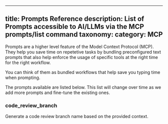 
---
title: Prompts Reference
description: List of Prompts accessible to AI/LLMs via the MCP prompts/list command
taxonomy:
  category: MCP
---

Prompts are a higher level feature of the Model Context Protocol (MCP). They help you save time on repetetive tasks by bundling preconfigured text prompts that also help enforce the usage of specific tools at the right time for the right workflow.

You can think of them as bundled workflows that help save you typing time when prompting.

The prompts available are listed below. This list will change over time as we add more prompts and fine-tune the existing ones.


### code_review_branch

Generate a code review branch name based on the provided context.

